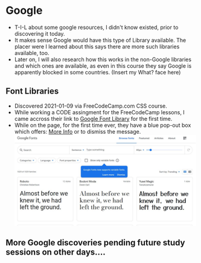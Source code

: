 # Google 
* T-I-L about some google resources, I didn't know existed, prior to discovering it today.  
* It makes sense Google would have this type of Library available.  The placer were I learned about this says there are more such libraries available, too. 
* Later on, I will also research how this works in the non-Google libraries and which ones are available, as even in this course they say Google is apparently blocked in some countries. (Insert my What? face here)

## Font Libraries
* Discovered 2021-01-09 via FreeCodeCamp.com CSS course. 
* While working a CODE assingment for the FreeCodeCamp lessons, I came accross their link to [Google Font Library](https://fonts.google.com/) for the first time.
* While on the page, for the first time ever, they have a blue pop-out box which offers: [More Info](https://web.dev/variable-fonts/) or to dismiss the message. 
![Google-Font-Libraries-Exist](https://github.com/EO4wellness/T-I-L/blob/main/Images/2021-01-09_TIL-Google-Font-Library.jpg)

##  More Google discoveries pending future study sessions on other days....

